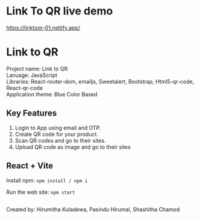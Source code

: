# Link To QR live demo

https://linktoqr-01.netlify.app/


# Link to QR

Project name: Link to QR<br>
Lanuage: JavaScript<br>
Libraries: React-router-dom, emailjs, Sweetalert, Bootstrap, Html5-qr-code, React-qr-code<br>
Application theme: Blue Color Based

## Key Features

1. Login to App using email and OTP.
2. Create QR code for your product.
3. Scan QR codes and go to their sites.
4. Upload QR code as image and go to their sites

## React + Vite

Install npm: `npm install / npm i`

Run the web site: `npm start`

## 
Created by: Hirumitha Kuladewa, Pasindu Hirumal, Shashitha Chamod

